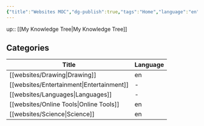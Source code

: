 ```yaml
---
{"title":"Websites MOC","dg-publish":true,"tags":"Home","language":"en","permalink":"/websites/websites/","dgPassFrontmatter":true}
---
```


up:: [[My Knowledge Tree\|My Knowledge Tree]]

## Categories
| Title                                        | Language |
| -------------------------------------------- | -------- |
| [[websites/Drawing\|Drawing]]             | en       |
| [[websites/Entertainment\|Entertainment]] | \-       |
| [[websites/Languages\|Languages]]         | \-       |
| [[websites/Online Tools\|Online Tools]]   | en       |
| [[websites/Science\|Science]]             | en       |

